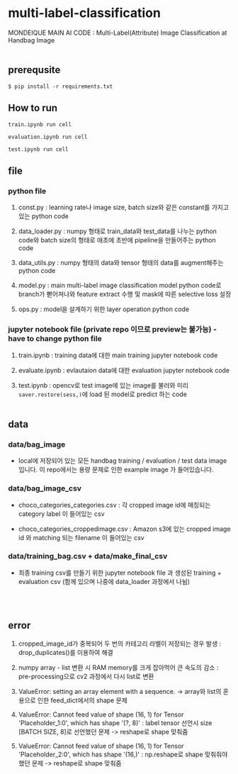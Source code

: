 # multi-label-classification
MONDEIQUE MAIN AI CODE : Multi-Label(Attribute) Image Classification at Handbag Image
<br></br>
## prerequsite
```
$ pip install -r requirements.txt
```
## How to run
```
train.ipynb run cell
```

```
evaluation.ipynb run cell
```

```
test.ipynb run cell
```


## file

### python file

1.  const.py : learning rate나 image size, batch size와 같은 constant를 가지고 있는 python code

2.  data_loader.py : numpy 형태로 train_data와 test_data를 나누는 python code와 batch size의 형태로 애초에 초반에 pipeline을 만들어주는 python code

3.  data_utils.py : numpy 형태의 data와 tensor 형태의 data를 augment해주는 python code

4.  model.py : main multi-label image classification model python code로 branch가 뻗어져나와 feature extract 수행 및 mask에 따른 selective loss 설정

5.  ops.py : model을 설계하기 위한 layer operation python code

### jupyter notebook file (private repo 이므로 preview는 불가능) - have to change python file

1.  train.ipynb : training data에 대한 main training jupyter notebook code

2.  evaluate.ipynb : evlautaion data에 대한 evaluation jupyter notebook code

3.  test.ipynb : opencv로 test image에 있는 image를 불러와 미리 ```saver.restore(sess,)```에 load 된 model로 predict 하는 code
<br></br>
## data 

### data/bag_image

- local에 저장되어 있는 모든 handbag training / evaluation / test data image입니다. 이 repo에서는 용량 문제로 인한 example image 가 들어있습니다.

### data/bag_image_csv

- choco_categories_categories.csv :  각 cropped image id에 매칭되는 category label 이 들어있는 csv

- choco_categories_croppedimage.csv : Amazon s3에 있는 cropped image id 와 matching 되는 filename 이 들어있는 csv

### data/training_bag.csv + data/make_final_csv

- 최종 training csv를 만들기 위한 jupyter notebook file 과 생성된 training + evaluation csv (함께 있으며 나중에 data_loader 과정에서 나뉨)

<br></br>
## error

1. cropped_image_id가 중복되어 두 번의 카테고리 라벨이 저장되는 경우 발생 : drop_duplicates()를 이용하여 해결

2. numpy array - list 변환 시 RAM memory를 크게 잡아먹어 큰 속도의 감소 : pre-processing으로 cv2 과정에서 다시 list로 변환

3. ValueError: setting an array element with a sequence. -> array와 list의 혼용으로 인한 feed_dict에서의 shape 문제

4. ValueError: Cannot feed value of shape (16, 1) for Tensor 'Placeholder_1:0', which has shape '(?, 8)' : label tensor 선언시 size [BATCH SIZE, 8]로 선언했던 문제 -> reshape로 shape 맞춰줌

5. ValueError: Cannot feed value of shape (16, 1) for Tensor 'Placeholder_2:0', which has shape '(16,)' : np.reshape로 shape 맞춰줘야 했던 문제 -> reshape로 shape 맞춰줌
